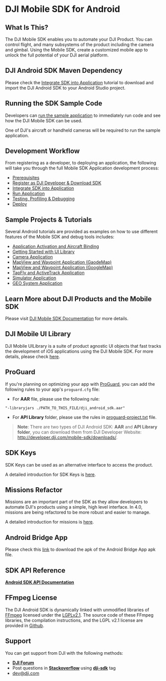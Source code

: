# DJI Mobile SDK for Android

## What Is This?

The DJI Mobile SDK enables you to automate your DJI Product. You can control flight, and many subsystems of the product including the camera and gimbal. Using the Mobile SDK, create a customized mobile app to unlock the full potential of your DJI aerial platform.

## DJI Android SDK Maven Dependency

Please check the [Integrate SDK into Application](http://developer.dji.com/mobile-sdk/documentation/application-development-workflow/workflow-integrate.html#import-maven-dependency) tutorial to download and import the DJI Android SDK to your Android Studio project.

## Running the SDK Sample Code

Developers can [run the sample application](https://developer.dji.com/mobile-sdk/documentation/quick-start/index.html#android-sample-app) to immediately run code and see how the DJI Mobile SDK can be used.

One of DJI's aircraft or handheld cameras will be required to run the sample application.

## Development Workflow 

From registering as a developer, to deploying an application, the following will take you through the full Mobile SDK Application development process:

- [Prerequisites](https://developer.dji.com/mobile-sdk/documentation/application-development-workflow/workflow-prerequisits.html)
- [Register as DJI Developer & Download SDK](https://developer.dji.com/mobile-sdk/documentation/application-development-workflow/workflow-register.html)
- [Integrate SDK into Application](https://developer.dji.com/mobile-sdk/documentation/application-development-workflow/workflow-integrate.html)
- [Run Application](https://developer.dji.com/mobile-sdk/documentation/application-development-workflow/workflow-run.html)
- [Testing, Profiling & Debugging](https://developer.dji.com/mobile-sdk/documentation/application-development-workflow/workflow-testing.html)
- [Deploy](https://developer.dji.com/mobile-sdk/documentation/application-development-workflow/workflow-deploy.html)

## Sample Projects & Tutorials

Several Android tutorials are provided as examples on how to use different features of the Mobile SDK and debug tools includes:

- [Application Activation and Aircraft Binding](http://developer.dji.com/mobile-sdk/documentation/android-tutorials/ActivationAndBinding.html)
- [Getting Started with UI Library](http://developer.dji.com/mobile-sdk/documentation/android-tutorials/UILibraryDemo.html)
- [Camera Application](https://developer.dji.com/mobile-sdk/documentation/android-tutorials/FPVDemo.html)
- [MapView and Waypoint Application (GaodeMap)](https://developer.dji.com/mobile-sdk/documentation/android-tutorials/GSDemo-Gaode-Map.html)
- [MapView and Waypoint Application (GoogleMap)](https://developer.dji.com/mobile-sdk/documentation/android-tutorials/GSDemo-Google-Map.html)
- [TapFly and ActiveTrack Application](https://developer.dji.com/mobile-sdk/documentation/android-tutorials/P4MissionsDemo.html)
- [Simulator Application](http://developer.dji.com/mobile-sdk/documentation/android-tutorials/SimulatorDemo.html)
- [GEO System Application](http://developer.dji.com/mobile-sdk/documentation/android-tutorials/GEODemo.html)

## Learn More about DJI Products and the Mobile SDK

Please visit [DJI Mobile SDK Documentation](https://developer.dji.com/mobile-sdk/documentation/introduction/index.html) for more details.

## DJI Mobile UI Library

DJI Mobile UILibrary is a suite of product agnostic UI objects that fast tracks the development of iOS applications using the DJI Mobile SDK. For more details, please check [here](https://github.com/dji-sdk/Mobile-UILibrary-Android).

## ProGuard

If you're planning on optimizing your app with [ProGuard](https://developer.android.com/studio/build/shrink-code.html), you can add the following rules to your app's `proguard.cfg` file:

- For **AAR** file, please use the following rule:

~~~
"-libraryjars ./PATH_TO_THIS_FILE/dji_android_sdk.aar"
~~~

- For **API Library** folder, please use the rules in [proguard-project.txt](./proguard-project.txt) file. 

> **Note**: There are two types of DJI Android SDK: **AAR** and **API Library folder**, you can download them from DJI Developer Website: <http://developer.dji.com/mobile-sdk/downloads/>.

## SDK Keys

SDK Keys can be used as an alternative interface to access the product.

A detailed introduction for SDK Keys is [here](./docs/README-KeyedInterface.md).

## Missions Refactor

Missions are an important part of the SDK as they allow developers to automate DJI's products using a simple, high level interface. In 4.0, missions are being refactored to be more robust and easier to manage.

A detailed introduction for missions is [here](./docs/README-Mission.md).

## Android Bridge App

Please check this [link](https://github.com/dji-sdk/Android-Bridge-App) to download the apk of the Android Bridge App apk file.

## SDK API Reference

[**Android SDK API Documentation**](http://developer.dji.com/api-reference/android-api/index.html)

## FFmpeg License

The DJI Android SDK is dynamically linked with unmodified libraries of <a href=http://ffmpeg.org>FFmpeg</a> licensed under the <a href=http://www.gnu.org/licenses/old-licenses/lgpl-2.1.html>LGPLv2.1</a>. The source code of these FFmpeg libraries, the compilation instructions, and the LGPL v2.1 license are provided in [Github](https://github.com/dji-sdk/FFmpeg).

## Support

You can get support from DJI with the following methods:

- [**DJI Forum**](http://forum.dev.dji.com/en)
- Post questions in [**Stackoverflow**](http://stackoverflow.com) using [**dji-sdk**](http://stackoverflow.com/questions/tagged/dji-sdk) tag
- dev@dji.com
